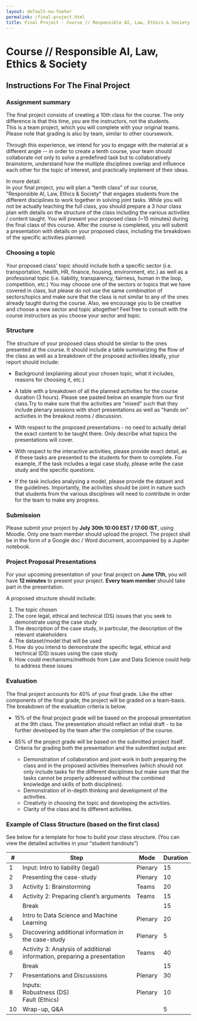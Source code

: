```yaml
---
layout: default-no-footer
permalink: /final-project.html
title: Final Project - Course // Responsible AI, Law, Ethics & Society
---
```


# Course // Responsible AI, Law, Ethics & Society

## Instructions For The Final Project

### Assignment summary

The final project consists of creating a 10th class for the course. The only difference is that this time, *you* are the instructors, not the students.  
This is a team project, which you will complete with your original teams. Please note that grading is also by team, similar to other coursework.

Through this experience, we intend for you to engage with the material at a different angle -- in order to create a tenth course, your team should collaborate not only to solve a predefined task but to collaboratively brainstorm, understand how the multiple  disciplines overlap and influence each other for the topic of interest, and practically implement of their ideas. 

In more detail:  
In your final project, you will plan a “tenth class” of our course, "Responsible AI, Law, Ethics & Society" that engages students from the different disciplines to work together in solving joint tasks. While you will not be actually teaching the full class, you should prepare a 3 hour class plan with details on the structure of the class including the various activities / content taught.
You will present your proposed class (~15 minutes) during the final class of this course.
After the course is completed, you will submit a presentation with details on your proposed class, including the breakdown of the specific activities planned.


### Choosing a topic

Your proposed class' topic should include both a specific sector (i.e. transportation, health, HR, finance, housing, environment,  etc.) as well as a professional topic (i.e. liability, transparency, fairness, human in the loop, competition, etc.)
You may choose one of the sectors or topics that we have covered in class, but please do not use the same *combination* of sectors/topics and make sure that the class is not similar to any of the ones already taught during the course. Also, we encourage you to be creative and choose a new sector and topic altogether! Feel free to consult with the course instructors as you choose your sector and topic. 


### Structure

The structure of your proposed class should be similar to the ones presented at the course. It should include a table summarizing the flow of the class as well as a breakdown of the proposed activities.Ideally, your report should include:

- Background (explaining about your chosen topic, what it includes, reasons for choosing it, etc.)

- A table with a breakdown of all the planned activities for the course duration (3 hours). Please see pasted below an example from our first class.Try to make sure that the activities are "mixed" such that they include plenary sessions with short presentations as well as "hands on" activities in the breakout rooms / discussion.

- With respect to the proposed presentations - no need to actually detail the exact content to be taught there. Only describe what topics the presentations will cover.

- With respect to the interactive activities, please provide exact detail, as if these tasks are presented to the students for them to complete.
For example, if the task includes a legal case study, please write the case study and the specific questions.

- If the task includes analysing a model, please provide the dataset and the guidelines.
Importantly, the activities should be joint in nature such that students from the various disciplines will need to contribute in order for the team to make any progress.


### Submission

Please submit your project by **July 30th 10:00 EST / 17:00 IST**, using Moodle.
Only one team member should upload the project.
The project shall be in the form of a Google doc / Word document, accompanied by a Jupiter notebook. 


### Project Proposal Presentations

For your upcoming presentation of your final project on **June 17th**, you will have **12 minutes** to present your project. **Every team member** should take part in the presentation.

A proposed structure should include:

1. The topic chosen
2. The core legal, ethical and technical (DS) issues that you seek to demonstrate using the case study 
3. The description of the case study, in particular, the description of the relevant stakeholders
4. The dataset/model that will be used
5. How do you intend to demonstrate the specific legal, ethical and technical (DS) issues using the case study 
6. How could mechanisms/methods from Law and Data Science could help to address these issues


### Evaluation

The final project accounts for 40% of your final grade. Like the other components of the final grade, the project will be graded on a team-basis.  The breakdown of the evaluation criteria is below. 

- 15% of the final project grade will be based on the proposal presentation at the 9th class. The presentation should reflect an initial draft - to be further developed by the team after the completion of the course. 
- 85% of the project grade will be based on the submitted project itself. Criteria for grading both the presentation and the submitted output are:

  - Demonstration of collaboration and joint work in both preparing the class and in the proposed activities themselves (which should not only include tasks for the different disciplines but make sure that the tasks cannot be properly addressed without the combined knowledge and skills of both disciplines).
  - Demonstration of in-depth thinking and development of the activities.
  - Creativity in choosing the topic and developing the activities.
  - Clarity of the class and its different activities.


### Example of Class Structure (based on the first class)

See below for a template for how to build your class structure.  (You can view the detailed activities in your “student handouts”)


<table>
<thead>
  <tr>
    <th>#</th>
    <th>Step</th>
    <th>Mode</th>
    <th>Duration</th>
  </tr>
</thead>
<tbody>
  <tr>
    <td>1</td>
    <td>Input: Intro to liability (legal)</td>
    <td>Plenary</td>
    <td>15</td>
  </tr>
  <tr>
    <td>2</td>
    <td>Presenting the case-study</td>
    <td>Plenary</td>
    <td>10</td>
  </tr>
  <tr>
    <td>3</td>
    <td>Activity 1: Brainstorming</td>
    <td>Teams</td>
    <td>20</td>
  </tr>
  <tr>
    <td>4</td>
    <td>Activity 2: Preparing client’s arguments</td>
    <td>Teams</td>
    <td>15</td>
  </tr>
  <tr>
    <td></td>
    <td colspan="2">Break</td>
    <td>15</td>
  </tr>
  <tr>
    <td>4</td>
    <td>Intro to Data Science and Machine Learning</td>
    <td>Plenary</td>
    <td>20</td>
  </tr>
  <tr>
    <td>5</td>
    <td>Discovering additional information in the case-study</td>
    <td>Plenary</td>
    <td>5</td>
  </tr>
  <tr>
    <td>6</td>
    <td>Activity 3: Analysis of additional information, preparing a presentation</td>
    <td>Teams</td>
    <td>40</td>
  </tr>
  <tr>
    <td></td>
    <td colspan="2">Break</td>
    <td>15</td>
  </tr>
  <tr>
    <td>7</td>
    <td>Presentations and Discussions</td>
    <td>Plenary</td>
    <td>30</td>
  </tr>
  <tr>
    <td>8</td>
    <td>Inputs:<br>Robustness (DS)<br>Fault (Ethics)</td>
    <td>Plenary</td>
    <td>10</td>
  </tr>
  <tr>
    <td>10</td>
    <td>Wrap-up, Q&amp;A</td>
    <td></td>
    <td>5</td>
  </tr>
</tbody>
</table>

